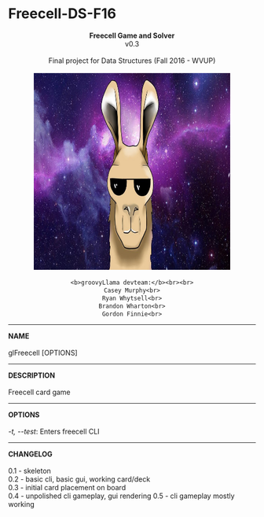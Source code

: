 # Freecell-DS-F16
<div align="center">
	<b>Freecell Game and Solver</b><br>
	v0.3<br><br>
	Final project for Data Structures (Fall 2016 - WVUP)<br><br>
	<img src="https://github.com/st01k/Freecell-DS-F16/blob/master/resources/images/spaceLlama.png?raw=true" alt="groovyLlama" height="400" width="400"><br>

	<b>groovyLlama devteam:</b><br><br>
	Casey Murphy<br>
	Ryan Whytsell<br>
	Brandon Wharton<br>
	Gordon Finnie<br>
</div>
<hr>
<b>NAME</b><br><br>
glFreecell [OPTIONS]
<hr>
<b>DESCRIPTION</b><br><br>
Freecell card game
<hr>
<b>OPTIONS</b><br><br>
<i>-t, --test</i>: Enters freecell CLI<br>
<hr>
<b>CHANGELOG</b><br><br>
0.1 -   skeleton<br>
0.2 -   basic cli, basic gui, working card/deck<br>
0.3 -   initial card placement on board<br>
0.4 -   unpolished cli gameplay, gui rendering
0.5 -   cli gameplay mostly working